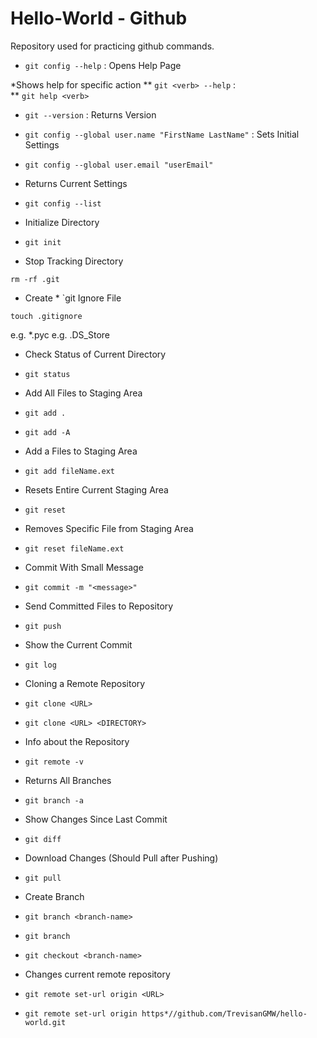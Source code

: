 # Hello-World - Github
Repository used for practicing github commands.

 

* `git config --help` : Opens Help Page

*Shows help for specific action
** `git <verb> --help` :  
** `git help <verb>`

* `git --version` : Returns Version

* `git config --global user.name "FirstName LastName"` : Sets Initial Settings
* `git config --global user.email "userEmail"`

* Returns Current Settings

* `git config --list`

* Initialize Directory

* `git init`

* Stop Tracking Directory

`rm -rf .git`

* Create * `git Ignore File

`touch .gitignore`

e.g. *.pyc
e.g. .DS_Store

* Check Status of Current Directory

* `git status`

* Add All Files to Staging Area

* `git add .`

* `git add -A`

* Add a Files to Staging Area

* `git add fileName.ext`

* Resets Entire Current Staging Area

* `git reset`

* Removes Specific File from Staging Area

* `git reset fileName.ext`

* Commit With Small Message

* `git commit -m "<message>"`

* Send Committed Files to Repository

* `git push`

* Show the Current Commit

* `git log`

* Cloning a Remote Repository

* `git clone <URL>`

* `git clone <URL> <DIRECTORY>`

* Info about the Repository

* `git remote -v`

* Returns All Branches

* `git branch -a`

* Show Changes Since Last Commit

* `git diff`

* Download Changes (Should Pull after Pushing)

* `git pull`

* Create Branch

* `git branch <branch-name>`

* `git branch`

* `git checkout <branch-name>`

* Changes current remote repository

* `git remote set-url origin <URL>`

* `git remote set-url origin https*//github.com/TrevisanGMW/hello-world.git`
